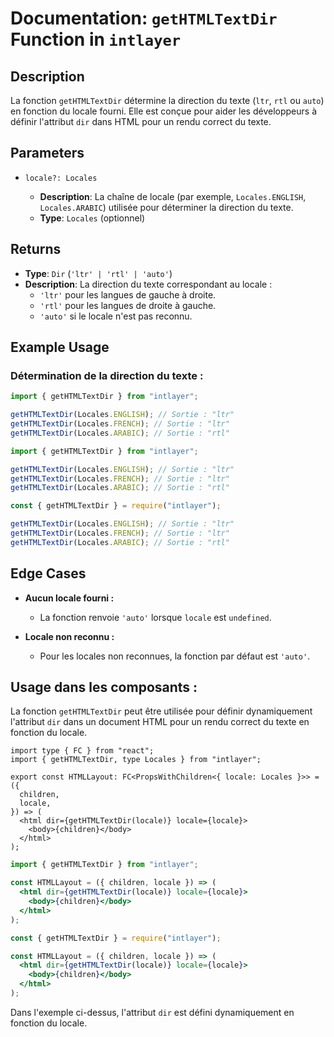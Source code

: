 # Documentation: `getHTMLTextDir` Function in `intlayer`

## Description

La fonction `getHTMLTextDir` détermine la direction du texte (`ltr`, `rtl` ou `auto`) en fonction du locale fourni. Elle est conçue pour aider les développeurs à définir l'attribut `dir` dans HTML pour un rendu correct du texte.

## Parameters

- `locale?: Locales`

  - **Description**: La chaîne de locale (par exemple, `Locales.ENGLISH`, `Locales.ARABIC`) utilisée pour déterminer la direction du texte.
  - **Type**: `Locales` (optionnel)

## Returns

- **Type**: `Dir` (`'ltr' | 'rtl' | 'auto'`)
- **Description**: La direction du texte correspondant au locale :
  - `'ltr'` pour les langues de gauche à droite.
  - `'rtl'` pour les langues de droite à gauche.
  - `'auto'` si le locale n'est pas reconnu.

## Example Usage

### Détermination de la direction du texte :

```typescript codeFormat="typescript"
import { getHTMLTextDir } from "intlayer";

getHTMLTextDir(Locales.ENGLISH); // Sortie : "ltr"
getHTMLTextDir(Locales.FRENCH); // Sortie : "ltr"
getHTMLTextDir(Locales.ARABIC); // Sortie : "rtl"
```

```javascript codeFormat="esm"
import { getHTMLTextDir } from "intlayer";

getHTMLTextDir(Locales.ENGLISH); // Sortie : "ltr"
getHTMLTextDir(Locales.FRENCH); // Sortie : "ltr"
getHTMLTextDir(Locales.ARABIC); // Sortie : "rtl"
```

```javascript codeFormat="commonjs"
const { getHTMLTextDir } = require("intlayer");

getHTMLTextDir(Locales.ENGLISH); // Sortie : "ltr"
getHTMLTextDir(Locales.FRENCH); // Sortie : "ltr"
getHTMLTextDir(Locales.ARABIC); // Sortie : "rtl"
```

## Edge Cases

- **Aucun locale fourni :**

  - La fonction renvoie `'auto'` lorsque `locale` est `undefined`.

- **Locale non reconnu :**
  - Pour les locales non reconnues, la fonction par défaut est `'auto'`.

## Usage dans les composants :

La fonction `getHTMLTextDir` peut être utilisée pour définir dynamiquement l'attribut `dir` dans un document HTML pour un rendu correct du texte en fonction du locale.

```tsx codeFormat="typescript"
import type { FC } from "react";
import { getHTMLTextDir, type Locales } from "intlayer";

export const HTMLLayout: FC<PropsWithChildren<{ locale: Locales }>> = ({
  children,
  locale,
}) => (
  <html dir={getHTMLTextDir(locale)} locale={locale}>
    <body>{children}</body>
  </html>
);
```

```jsx codeFormat="esm"
import { getHTMLTextDir } from "intlayer";

const HTMLLayout = ({ children, locale }) => (
  <html dir={getHTMLTextDir(locale)} locale={locale}>
    <body>{children}</body>
  </html>
);
```

```jsx codeFormat="commonjs"
const { getHTMLTextDir } = require("intlayer");

const HTMLLayout = ({ children, locale }) => (
  <html dir={getHTMLTextDir(locale)} locale={locale}>
    <body>{children}</body>
  </html>
);
```

Dans l'exemple ci-dessus, l'attribut `dir` est défini dynamiquement en fonction du locale.
